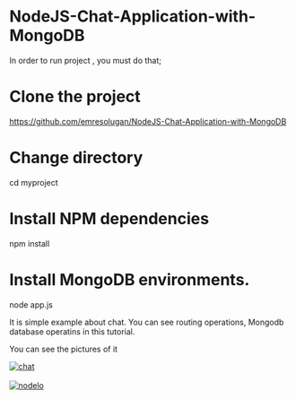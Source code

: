 # NodeJS-Chat-Application-with-MongoDB


In order to run project , you must do that;



# Clone the project
https://github.com/emresolugan/NodeJS-Chat-Application-with-MongoDB

# Change directory
cd myproject

# Install NPM dependencies
npm install

# Install MongoDB environments.

node app.js


It is simple example about chat. You can see routing operations, Mongodb database operatins in this tutorial.

You can see the pictures of it

<a href="http://postimg.org/image/lkcx7wmut/" target="_blank"><img src="https://s26.postimg.org/j3160n2yh/chat.png" alt="chat"/></a><br/><br/>
<a href="http://postimg.org/image/gzqqsz35h/" target="_blank"><img src="https://s26.postimg.org/yd117tygp/nodelo.png" alt="nodelo"/></a><br/><br/>
